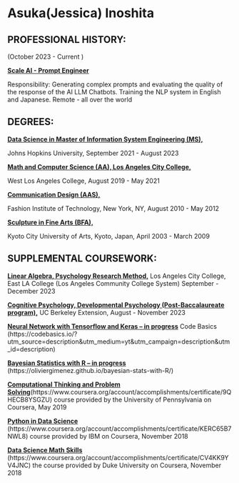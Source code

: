 <h1>Asuka(Jessica) Inoshita</h1>
<h2>PROFESSIONAL HISTORY:</h2>
   <p>(October 2023 - Current )</p>
  <strong><u>Scale AI - Prompt Engineer</u></strong>
   <p>Responsibility: Generating complex prompts and evaluating the quality of the response of the AI LLM Chatbots. Training the NLP system in English and Japanese.
   Remote - all over the world </p>

<h2>DEGREES:</h2>
   <strong><u>Data Science in Master of Information System Engineering (MS), </u></strong> <p>Johns Hopkins University, September 2021 -  August 2023</p>
   <strong><u>Math and Computer Science (AA), Los Angeles City College,</u></strong> <p>West Los Angeles College, August 2019 - May 2021</p>
   <strong><u>Communication Design (AAS),</u></strong> <p>Fashion Institute of Technology, New York, NY, August 2010 - May 2012</p>
   <strong><u>Sculpture in Fine Arts (BFA),</u></strong> <p>Kyoto City University of Arts, Kyoto, Japan, April 2003 - March 2009</p>

<h2>SUPPLEMENTAL COURSEWORK:</h2>
   <p><strong><u>Linear Algebra, Psychology Research Method,</u></strong>
   Los Angeles City College, East LA College (Los Angeles Community College System)
   September - December 2023</p>
   <p><strong><u>Cognitive Psychology, Developmental Psychology (Post-Baccalaureate program),</u></strong> UC Berkeley Extension, August - November 2023</p>

   <p><strong><u>Neural Network with Tensorflow and Keras – in progress</u></strong>
   Code Basics (https://codebasics.io/?utm_source=description&utm_medium=yt&utm_campaign=description&utm_id=description)</p>

   <p><strong><u>Bayesian Statistics with R – in progress</u></strong>
   (https://oliviergimenez.github.io/bayesian-stats-with-R/)</p>

   <p><strong><u>Computational Thinking and Problem Solving</u></strong>(https://www.coursera.org/account/accomplishments/certificate/9QHECB8YSGZU) course provided by the University of Pennsylvania on Coursera, May 2019</p>
   <p><strong><u>Python in Data Science</u></strong> (https://www.coursera.org/account/accomplishments/certificate/KERC65B7NWL8) course provided by IBM on Coursera, November 2018</p>
   <p><strong><u>Data Science Math Skills</u></strong>
   (https://www.coursera.org/account/accomplishments/certificate/CV4KK9YV4JNC) the course provided by Duke University on Coursera, November 2018 </p>
